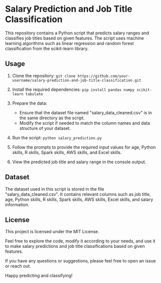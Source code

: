 # Salary Prediction and Job Title Classification

This repository contains a Python script that predicts salary ranges and classifies job titles based on given features. The script uses machine learning algorithms such as linear regression and random forest classification from the scikit-learn library.

## Usage

1. Clone the repository:
   `git clone https://github.com/your-username/salary-prediction-and-job-title-classification.git`

2. Install the required dependencies:
   `pip install pandas numpy scikit-learn tabulate`

3. Prepare the data:
   - Ensure that the dataset file named "salary_data_cleaned.csv" is in the same directory as the script.
   - Modify the script if needed to match the column names and data structure of your dataset.

4. Run the script:
   `python salary_prediction.py`

5. Follow the prompts to provide the required input values for age, Python skills, R skills, Spark skills, AWS skills, and Excel skills.

6. View the predicted job title and salary range in the console output.

## Dataset

The dataset used in this script is stored in the file "salary_data_cleaned.csv". It contains relevant columns such as job title, age, Python skills, R skills, Spark skills, AWS skills, Excel skills, and salary information.

## License

This project is licensed under the MIT License.

Feel free to explore the code, modify it according to your needs, and use it to make salary predictions and job title classifications based on given features.

If you have any questions or suggestions, please feel free to open an issue or reach out.

Happy predicting and classifying!
